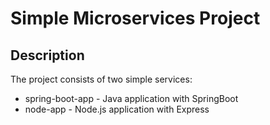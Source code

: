 # Simple Microservices Project

## Description

The project consists of two simple services:
 - spring-boot-app - Java application with SpringBoot
 - node-app - Node.js application with Express
